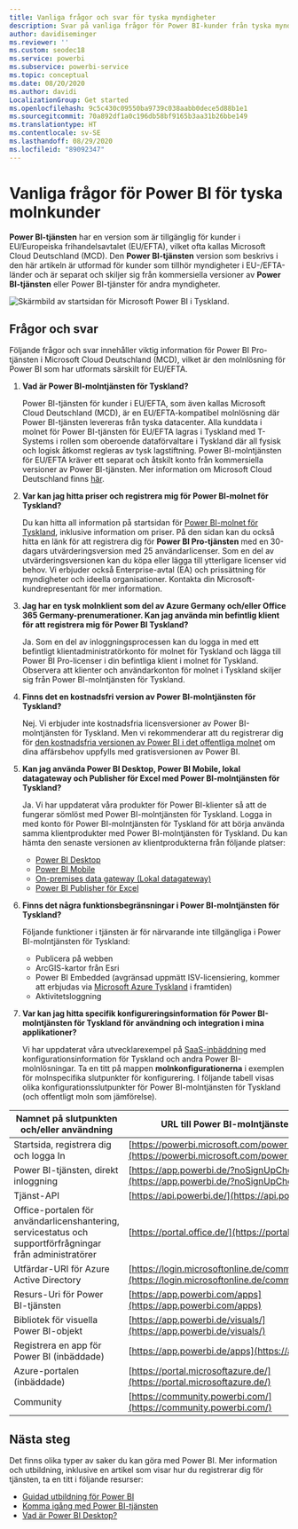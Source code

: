 ```yaml
---
title: Vanliga frågor och svar för tyska myndigheter
description: Svar på vanliga frågor för Power BI-kunder från tyska myndigheter
author: davidiseminger
ms.reviewer: ''
ms.custom: seodec18
ms.service: powerbi
ms.subservice: powerbi-service
ms.topic: conceptual
ms.date: 08/20/2020
ms.author: davidi
LocalizationGroup: Get started
ms.openlocfilehash: 9c5c430c09550ba9739c038aabb0dece5d88b1e1
ms.sourcegitcommit: 70a892df1a0c196db58bf9165b3aa31b26bbe149
ms.translationtype: HT
ms.contentlocale: sv-SE
ms.lasthandoff: 08/29/2020
ms.locfileid: "89092347"
---
```

# <a name="frequently-asked-questions-for-power-bi-for-germany-cloud-customers"></a>Vanliga frågor för Power BI för tyska molnkunder
**Power BI-tjänsten** har en version som är tillgänglig för kunder i EU/Europeiska frihandelsavtalet (EU/EFTA), vilket ofta kallas Microsoft Cloud Deutschland (MCD). Den **Power BI-tjänsten** version som beskrivs i den här artikeln är utformad för kunder som tillhör myndigheter i EU-/EFTA-länder och är separat och skiljer sig från kommersiella versioner av **Power BI-tjänsten** eller Power BI-tjänster för andra myndigheter.

![Skärmbild av startsidan för Microsoft Power BI i Tyskland.](media/service-govde-faq/govde-faq_01.png)

## <a name="questions-and-answers"></a>Frågor och svar

Följande frågor och svar innehåller viktig information för Power BI Pro-tjänsten i Microsoft Cloud Deutschland (MCD), vilket är den molnlösning för Power BI som har utformats särskilt för EU/EFTA.

1. **Vad är Power BI-molntjänsten för Tyskland?**
   
   Power BI-tjänsten för kunder i EU/EFTA, som även kallas Microsoft Cloud Deutschland (MCD), är en EU/EFTA-kompatibel molnlösning där Power BI-tjänsten levereras från tyska datacenter. Alla kunddata i molnet för Power BI-tjänsten för EU/EFTA lagras i Tyskland med T-Systems i rollen som oberoende dataförvaltare i Tyskland där all fysisk och logisk åtkomst regleras av tysk lagstiftning. Power BI-molntjänsten för EU/EFTA kräver ett separat och åtskilt konto från kommersiella versioner av Power BI-tjänsten. Mer information om Microsoft Cloud Deutschland finns [här](https://www.microsoft.com/trustcenter/cloudservices/nationalcloud).
2. **Var kan jag hitta priser och registrera mig för Power BI-molnet för Tyskland?**
   
   Du kan hitta all information på startsidan för [Power BI-molnet för Tyskland](https://powerbi.microsoft.com/power-bi-germany/), inklusive information om priser. På den sidan kan du också hitta en länk för att registrera dig för **Power BI Pro-tjänsten** med en 30-dagars utvärderingsversion med 25 användarlicenser. Som en del av utvärderingsversionen kan du köpa eller lägga till ytterligare licenser vid behov. Vi erbjuder också Enterprise-avtal (EA) och prissättning för myndigheter och ideella organisationer. Kontakta din Microsoft-kundrepresentant för mer information.
3. **Jag har en tysk molnklient som del av Azure Germany och/eller Office 365 Germany-prenumerationer. Kan jag använda min befintlig klient för att registrera mig för Power BI Tyskland?**
   
   Ja. Som en del av inloggningsprocessen kan du logga in med ett befintligt klientadministratörkonto för molnet för Tyskland och lägga till Power BI Pro-licenser i din befintliga klient i molnet för Tyskland. Observera att klienter och användarkonton för molnet i Tyskland skiljer sig från Power BI-molntjänsten för Tyskland.
4. **Finns det en kostnadsfri version av Power BI-molntjänsten för Tyskland?**
   
   Nej. Vi erbjuder inte kostnadsfria licensversioner av Power BI-molntjänsten för Tyskland. Men vi rekommenderar att du registrerar dig för [den kostnadsfria versionen av Power BI i det offentliga molnet](https://powerbi.microsoft.com/get-started/) om dina affärsbehov uppfylls med gratisversionen av Power BI.
5. **Kan jag använda Power BI Desktop, Power BI Mobile, lokal datagateway och Publisher för Excel med Power BI-molntjänsten för Tyskland?**
   
   Ja. Vi har uppdaterat våra produkter för Power BI-klienter så att de fungerar sömlöst med Power BI-molntjänsten för Tyskland. Logga in med konto för Power BI-molntjänsten för Tyskland för att börja använda samma klientprodukter med Power BI-molntjänsten för Tyskland. Du kan hämta den senaste versionen av klientprodukterna från följande platser:
   
   * [Power BI Desktop](https://powerbi.microsoft.com/desktop/)
   * [Power BI Mobile](https://powerbi.microsoft.com/mobile/)
   * [On-premises data gateway (Lokal datagateway)](https://powerbi.microsoft.com/gateway/)
   * [Power BI Publisher för Excel](https://powerbi.microsoft.com/excel-dashboard-publisher/)
6. **Finns det några funktionsbegränsningar i Power BI-molntjänsten för Tyskland?**
   
   Följande funktioner i tjänsten är för närvarande inte tillgängliga i Power BI-molntjänsten för Tyskland:
   
   * Publicera på webben
   * ArcGIS-kartor från Esri
   * Power BI Embedded (avgränsad uppmätt ISV-licensiering, kommer att erbjudas via [Microsoft Azure Tyskland](https://azure.microsoft.com/overview/clouds/germany/) i framtiden)
   * Aktivitetsloggning

7. **Var kan jag hitta specifik konfigureringsinformation för Power BI-molntjänsten för Tyskland för användning och integration i mina applikationer?**
   
   Vi har uppdaterat våra utvecklarexempel på [SaaS-inbäddning](https://github.com/Microsoft/PowerBI-Developer-Samples) med konfigurationsinformation för Tyskland och andra Power BI-molnlösningar. Ta en titt på mappen **molnkonfigurationerna** i exemplen för molnspecifika slutpunkter för konfigurering. I följande tabell visas olika konfigurationsslutpunkter för Power BI-molntjänsten för Tyskland (och offentligt moln som jämförelse).

| **Namnet på slutpunkten och/eller användning** | **URL till Power BI-molntjänsten för Tyskland** | **Motsvarande URL i offentligt moln (för jämförelse)** |
| --- | --- | --- |
| Startsida, registrera dig och logga In |[https://powerbi.microsoft.com/power-bi-germany/](https://powerbi.microsoft.com/power-bi-germany/) |[https://powerbi.microsoft.com/](https://powerbi.microsoft.com/) |
| Power BI-tjänsten, direkt inloggning |[https://app.powerbi.de/?noSignUpCheck=1](https://app.powerbi.de/?noSignUpCheck=1) |[https://app.powerbi.com/?noSignUpCheck=1](https://app.powerbi.com/?noSignUpCheck=1) |
| Tjänst-API |[https://api.powerbi.de/](https://api.powerbi.de/) |[https://api.powerbi.com/](https://api.powerbi.com/) |
| Office-portalen för användarlicenshantering, servicestatus och supportförfrågningar från administratörer |[https://portal.office.de/](https://portal.office.de/) |[https://portal.office.com/](https://portal.office.com/) |
| Utfärdar-URI för Azure Active Directory |[https://login.microsoftonline.de/common/oauth2/authorize/](https://login.microsoftonline.de/common/oauth2/authorize/) |[https://login.microsoftonline.com/common/oauth2/authorize/](https://login.microsoftonline.com/common/oauth2/authorize/) |
| Resurs-Uri för Power BI-tjänsten |[https://app.powerbi.com/apps](https://app.powerbi.com/apps) | |
| Bibliotek för visuella Power BI-objekt |[https://app.powerbi.de/visuals/](https://app.powerbi.de/visuals/) |[https://app.powerbi.com/visuals/](https://app.powerbi.com/visuals/) |
| Registrera en app för Power BI (inbäddade) |[https://app.powerbi.de/apps](https://app.powerbi.de/apps) |[https://app.powerbi.com/apps](https://app.powerbi.com/apps) |
| Azure-portalen (inbäddade) |[https://portal.microsoftazure.de/](https://portal.microsoftazure.de/) |[https://portal.azure.com/](https://portal.azure.com/) |
| Community |[https://community.powerbi.com/](https://community.powerbi.com/) |[https://community.powerbi.com/](https://community.powerbi.com/) |

## <a name="next-steps"></a>Nästa steg
Det finns olika typer av saker du kan göra med Power BI. Mer information och utbildning, inklusive en artikel som visar hur du registrerar dig för tjänsten, ta en titt i följande resurser:

* [Guidad utbildning för Power BI](https://docs.microsoft.com/learn/powerplatform/power-bi?WT.mc_id=powerbi_landingpage-docs-link)
* [Komma igång med Power BI-tjänsten](../fundamentals/service-get-started.md)
* [Vad är Power BI Desktop?](../fundamentals/desktop-what-is-desktop.md)
